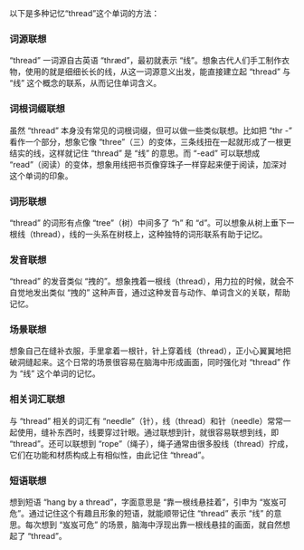 以下是多种记忆“thread”这个单词的方法：

### 词源联想
“thread” 一词源自古英语 “thræd”，最初就表示 “线”。想象古代人们手工制作衣物，使用的就是细细长长的线，从这一词源意义出发，能直接建立起 “thread” 与 “线” 这个概念的联系，从而记住单词含义。

### 词根词缀联想
虽然 “thread” 本身没有常见的词根词缀，但可以做一些类似联想。比如把 “thr -” 看作一个部分，想象它像 “three”（三）的变体，三条线扭在一起就形成了一根更结实的线，这样就记住 “thread” 是 “线” 的意思。而 “-ead” 可以联想成 “read”（阅读）的变体，想象用线把书页像穿珠子一样穿起来便于阅读，加深对这个单词的印象。

### 词形联想
“thread” 的词形有点像 “tree”（树）中间多了 “h” 和 “d”。可以想象从树上垂下一根线（thread），线的一头系在树枝上，这种独特的词形联系有助于记忆。

### 发音联想
“thread” 的发音类似 “拽的”。想象拽着一根线（thread），用力拉的时候，就会不自觉地发出类似 “拽的” 这种声音，通过这种发音与动作、单词含义的关联，帮助记忆。

### 场景联想
想象自己在缝补衣服，手里拿着一根针，针上穿着线（thread），正小心翼翼地把破洞缝起来。这个日常的场景很容易在脑海中形成画面，同时强化对 “thread” 作为 “线” 这个单词的记忆。

### 相关词汇联想
与 “thread” 相关的词汇有 “needle”（针），线（thread）和针（needle）常常一起使用，缝补东西时，线要穿过针眼。通过联想到针，就很容易联想到线，即 “thread”。还可以联想到 “rope”（绳子），绳子通常由很多股线（thread）拧成，它们在功能和材质构成上有相似性，由此记住 “thread”。

### 短语联想
想到短语 “hang by a thread”，字面意思是 “靠一根线悬挂着”，引申为 “岌岌可危”。通过记住这个有趣且形象的短语，就能顺带记住 “thread” 表示 “线” 的意思。每次想到 “岌岌可危” 的场景，脑海中浮现出靠一根线悬挂的画面，就自然想起了 “thread”。 